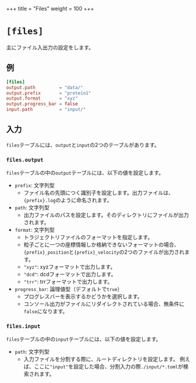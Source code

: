 +++
title = "Files"
weight = 100
+++

# `[files]`

主にファイル入出力の設定をします。

## 例

```toml
[files]
output.path         = "data/"
output.prefix       = "protein1"
output.format       = "xyz"
output.progress_bar = false
input.path          = "input/"
```

## 入力

`files`テーブルには、`output`と`input`の2つのテーブルがあります。

### `files.output`

`files`テーブルの中の`output`テーブルには、以下の値を設定します。

- `prefix`: 文字列型
  - ファイル名の先頭につく識別子を設定します。出力ファイルは、`{prefix}.log`のように命名されます。
- `path`: 文字列型
  - 出力ファイルのパスを設定します。そのディレクトリにファイルが出力されます。
- `format`: 文字列型
  - トラジェクトリファイルのフォーマットを指定します。
  - 粒子ごとに一つの座標情報しか格納できないフォーマットの場合、
    `{prefix}_position`と`{prefix}_velocity`の2つのファイルが出力されます。
  - `"xyz"`: xyzフォーマットで出力します。
  - `"dcd"`: dcdフォーマットで出力します。
  - `"trr"`: trrフォーマットで出力します。
- `progress_bar`: 論理値型（デフォルトで`true`）
  - プログレスバーを表示するかどうかを選択します。
  - コンソール出力がファイルにリダイレクトされている場合、無条件に`false`になります。

### `files.input`

`files`テーブルの中の`input`テーブルには、以下の値を設定します。

- `path`: 文字列型
  - 入力ファイルを分割する際に、ルートディレクトリを設定します。
    例えば、ここに`"input"`を設定した場合、分割入力の際`./input/*.toml`が検索されます。
